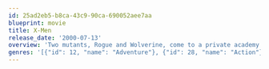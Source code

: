 ```yaml
---
id: 25ad2eb5-b8ca-43c9-90ca-690052aee7aa
blueprint: movie
title: X-Men
release_date: '2000-07-13'
overview: 'Two mutants, Rogue and Wolverine, come to a private academy for their kind whose resident superhero team, the X-Men, must oppose a terrorist organization with similar powers.'
genres: '[{"id": 12, "name": "Adventure"}, {"id": 28, "name": "Action"}, {"id": 878, "name": "Science Fiction"}]'
---
```

